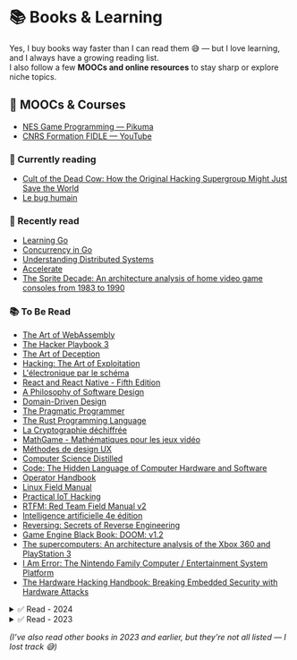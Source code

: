 # 📚 Books & Learning

Yes, I buy books way faster than I can read them 😅 — but I love learning, and I always have a growing reading list.  
I also follow a few **MOOCs and online resources** to stay sharp or explore niche topics.

## 🧠 MOOCs & Courses

- [NES Game Programming — Pikuma](https://pikuma.com/courses/nes-game-programming-tutorial)
- [CNRS Formation FIDLE — YouTube](https://www.youtube.com/c/CNRSFormationFIDLE)

### 📖 Currently reading

- [Cult of the Dead Cow: How the Original Hacking Supergroup Might Just Save the World](https://www.amazon.fr/Cult-Dead-Cow-Original-Supergroup/dp/154176238X)
- [Le bug humain](https://www.amazon.fr/Bug-humain-S%C3%A9bastien-BOHLER/dp/2221240103)


### 📘 Recently read

- [Learning Go](https://www.amazon.fr/dp/1098139291)
- [Concurrency in Go](https://www.amazon.fr/dp/1491941197)
- [Understanding Distributed Systems](https://www.amazon.fr/dp/1838430210)
- [Accelerate](https://www.amazon.fr/dp/1942788339)
- [The Sprite Decade: An architecture analysis of home video game consoles from 1983 to 1990](https://www.amazon.fr/Sprite-Decade-architecture-analysis-consoles/dp/B0F9LQPPNZ)


### 📚 To Be Read 

- [The Art of WebAssembly](https://www.amazon.fr/dp/1718501447)
- [The Hacker Playbook 3](https://www.amazon.fr/dp/1980901759)
- [The Art of Deception](https://www.amazon.fr/dp/076454280X)
- [Hacking: The Art of Exploitation](https://www.amazon.fr/dp/1593271441)
- [L'électronique par le schéma](https://www.amazon.fr/dp/2100063065?)
- [React and React Native - Fifth Edition](https://www.amazon.fr/dp/1805127306)
- [A Philosophy of Software Design](https://www.amazon.fr/dp/173210221X)
- [Domain-Driven Design](https://www.amazon.fr/dp/0321125215)
- [The Pragmatic Programmer](https://www.amazon.fr/dp/0135957052)
- [The Rust Programming Language](https://www.amazon.fr/dp/1718503105)
- [La Cryptographie déchiffrée](https://www.amazon.fr/dp/2100848577)
- [MathGame - Mathématiques pour les jeux vidéo](https://www.amazon.fr/gp/product/B0D8PZGDRR/)
- [Méthodes de design UX](https://www.amazon.fr/dp/2212673981)
- [Computer Science Distilled](https://www.amazon.fr/dp/0997316020)
- [Code: The Hidden Language of Computer Hardware and Software](https://www.amazon.fr/gp/product/0137909101/)
- [Operator Handbook](https://www.amazon.fr/gp/product/B085RR67H5)
- [Linux Field Manual](https://www.amazon.fr/gp/product/1736526782/)
- [Practical IoT Hacking](https://www.amazon.fr/gp/product/1718500904/)
- [RTFM: Red Team Field Manual v2](https://www.amazon.fr/gp/product/B0BCS93Y55)
- [Intelligence artificielle 4e édition](https://www.amazon.fr/gp/product/2326002210)
- [Reversing: Secrets of Reverse Engineering](https://www.amazon.com/Reversing-Secrets-Engineering-Eldad-Eilam/dp/0764574817)
- [Game Engine Black Book: DOOM: v1.2](https://www.amazon.com/Game-Engine-Black-Book-DOOM/dp/B0BMSP3GSS)
- [The supercomputers: An architecture analysis of the Xbox 360 and PlayStation 3](https://www.amazon.com/supercomputers-architecture-PlayStation-Architecture-practical/dp/B0F4P5V47K)
- [I Am Error: The Nintendo Family Computer / Entertainment System Platform](https://www.amazon.com/Am-Error-Nintendo-Computer-Entertainment/dp/0262534541)
- [The Hardware Hacking Handbook: Breaking Embedded Security with Hardware Attacks](https://www.amazon.com/Hardware-Hacking-Handbook-Breaking-Embedded/dp/1593278748)

<details>
<summary>✅ Read - 2024</summary>

- [Accelerate: The Science Behind DevOps](https://www.amazon.fr/dp/1942788339)
- [Learning Go](https://www.amazon.fr/dp/1098139291)
- [The Art of Invisibility](https://www.amazon.fr/dp/0316380520)
- [Concurrency in Go](https://www.amazon.fr/dp/1491941197)
- [Understanding Distributed Systems](https://www.amazon.fr/dp/1838430210)
- [The Art of Intrusion](https://www.amazon.fr/dp/0471782661)
- [Les décompilateurs](https://www.amazon.fr/gp/product/249323023X/)
- [Red Team Development and Operations](https://www.amazon.fr/dp/B083XVG633)

</details>

<details>
<summary>✅ Read - 2023</summary>

- [Game Engine Black Book: Wolfenstein 3D](https://www.amazon.fr/gp/product/B0BMSKYV5R/)
- [Clean Architecture (Robert C. Martin Series)](https://www.amazon.fr/dp/0134494164)

</details>

_(I’ve also read other books in 2023 and earlier, but they’re not all listed — I lost track 😅)_
